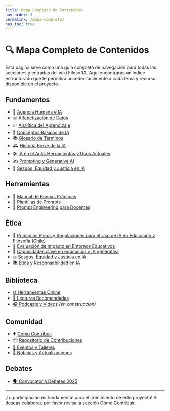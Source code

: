 ```yaml
---
title: Mapa Completo de Contenidos
nav_order: 3
permalink: /mapa-completo/
has_toc: true
---
```


# 🔍 Mapa Completo de Contenidos

Esta página sirve como una guía completa de navegación para todas las secciones y entradas del wiki FilosofIA. Aquí encontrarás un índice estructurado que te permitirá acceder fácilmente a cada tema y recurso disponible en el proyecto.

## Fundamentos

- 🧠 [Agencia Humana e IA](./Fundamentos/Agencia-Humana-IA.md)
- 📊 [Alfabetización de Datos](./Fundamentos/Alfabetizacion-de-Datos.md)
- 📈 [Analítica del Aprendizaje](./Fundamentos/Analitica-del-Aprendizaje.md)
- 📖 [Conceptos Básicos de IA](./Fundamentos/Conceptos-basicos-IA.md)
- 📚 [Glosario de Términos](./Fundamentos/Glosario-de-Términos.md)
- 🕰️ [Historia Breve de la IA](./Fundamentos/Historia-breve-IA.md)
- 🛠️ [IA en el Aula: Herramientas y Usos Actuales](./Fundamentos/IA-en-el-Aula.md)
- ✍️ [Prompting y Generative AI](./Fundamentos/Prompting-y-Generative-AI.md)
- 🎯 [Sesgos, Equidad y Justicia en IA](./Fundamentos/Sesgos-Equidad-Justicia.md)

## Herramientas

- 📝 [Manual de Buenas Prácticas](./Herramientas/Manual-de-Buenas-Practicas.md)
- 🔧 [Plantillas de Prompts](./Herramientas/Plantillas-de-Prompts.md)
- 🧠 [Prompt Engineering para Docentes](./Herramientas/Prompt-Engineering-para-Docentes.md)


## Ética

- 📜 [Principios Éticos y Regulaciones para el Uso de IA en Educación y Filosofía (Chile)](./Etica/Principios-Eticos-y-Regulaciones.md)
- 🧮 [Evaluación de Impacto en Entornos Educativos](./Etica/Evaluacion-de-Impacto.md)
- 🎯 [Capacidades clave en educación y IA generativa](./Etica/Capacidades-Clave-Educacion-IA.md)
- ⚖️ [Sesgos, Equidad y Justicia en IA](../Fundamentos/Sesgos-Equidad-Justicia.md)
- 📚 [Ética y Responsabilidad en IA](./Etica/Etica-y-Responsabilidad-en-IA.md)

## Biblioteca
- [🌐 Herramientas Online](./Biblioteca/Herramientas-Online.md)
- [📘 Lecturas Recomendadas](./Biblioteca/Lecturas-Recomendadas.md)
- [🎧 Podcasts y Videos](./Biblioteca/Podcasts-Videos.md) _(*en construcción*)_


## Comunidad

- ➕ [Cómo Contribuir](./Comunidad/Como-Contribuir.md)
- 📦 [Repositorio de Contribuciones](./Comunidad/Repositorio-Contribuciones.md)
- [📅 Eventos y Talleres](./Comunidad/Eventos-Talleres.md)
- [📝 Noticias y Actualizaciones](./Comunidad/Noticias-Actualizaciones.md)

## Debates

- [🗣️ Convocatoria Debates 2025](./Debates/2025/Convocatoria-2025.md)

---

¡Tu participación es fundamental para el crecimiento de este proyecto! Si deseas colaborar, por favor revisa la sección [Cómo Contribuir](../Comunidad/Como-Contribuir.md).
